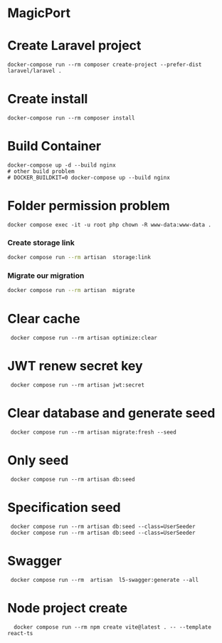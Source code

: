 # MagicPort

# Create Laravel project
```shell
docker-compose run --rm composer create-project --prefer-dist laravel/laravel .
```
# Create install
```shell
docker-compose run --rm composer install
```

# Build Container

```shell
docker-compose up -d --build nginx 
# other build problem
# DOCKER_BUILDKIT=0 docker-compose up --build nginx

```

# Folder permission problem
```shell
docker compose exec -it -u root php chown -R www-data:www-data .
```

### Create storage link
```bash
docker compose run --rm artisan  storage:link
```

### Migrate our migration
```bash
docker compose run --rm artisan  migrate
```

# Clear cache
```shell
 docker compose run --rm artisan optimize:clear
 ```


# JWT renew secret key
```shell
 docker compose run --rm artisan jwt:secret
 ```



# Clear database and generate seed
```shell
 docker compose run --rm artisan migrate:fresh --seed
 ```


# Only seed 
```shell
 docker compose run --rm artisan db:seed
 ```


# Specification seed 
```shell
 docker compose run --rm artisan db:seed --class=UserSeeder
 docker compose run --rm artisan db:seed --class=UserSeeder
 ```


# Swagger
```shell
 docker compose run --rm  artisan  l5-swagger:generate --all
 ```


# Node project create
```shell
  docker compose run --rm npm create vite@latest . -- --template react-ts
  ```



